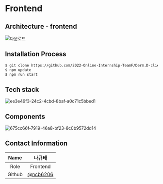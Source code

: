 # Frontend

## Architecture - frontend
![다운로드](https://user-images.githubusercontent.com/62326659/181936227-757ade3f-70b6-49cb-9140-a4a3a87288b4.png)


## Installation Process  
```bash
$ git clone https://github.com/2022-Online-Internship-TeamF/Derm.D-client.git 
$ npm update
$ npm run start
```  

## Tech stack
![ee3e49f3-24c2-4cbd-8baf-a0c71c5bbed1](https://user-images.githubusercontent.com/62326659/181935395-2b401abe-8c74-43c2-bbd6-140ec141064e.png)

## Components
![675cc66f-7919-46a8-bf23-8c0b9572dd14](https://user-images.githubusercontent.com/62326659/181935396-2e1cc7a5-d301-46b5-aa0b-70b15d4175c1.png)

## Contact Information  
|Name|나규태|
|:------:|:---:|
|Role|Frontend|
|Github|[@ncb6206](https://github.com/ncb6206)
